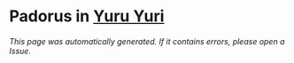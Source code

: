# Padorus in [Yuru Yuri](https://myanimelist.net/manga/11593/Yuru_Yuri)

###### This page was automatically generated. If it contains errors, please open a Issue.
